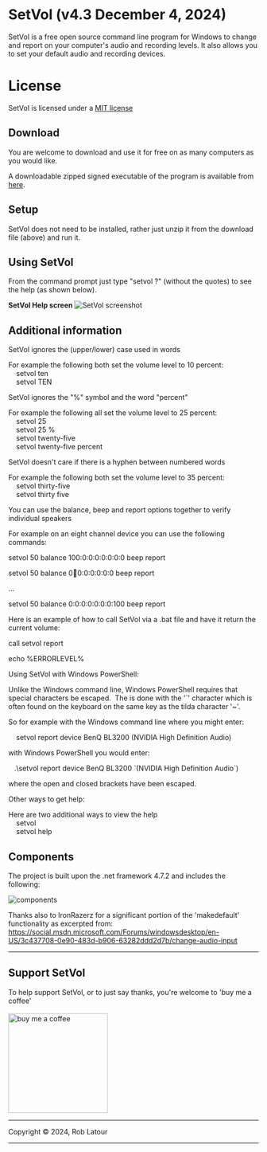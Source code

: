 ﻿# SetVol (v4.3 December 4, 2024)
SetVol is a free open source command line program for Windows to change and report on your computer's audio and recording levels.  It also allows you to set your default audio and recording devices.

# License
SetVol is licensed under a [MIT license](https://github.com/roblatour/setvol/blob/main/LICENSE)

## Download 

You are welcome to download and use it for free on as many computers as you would like.

A downloadable zipped signed executable of the program is available from [here](https://6ec1f0a2f74d4d0c2019-591364a760543a57f40bab2c37672676.ssl.cf5.rackcdn.com/SetVol.zip).


## Setup

SetVol does not need to be installed, rather just unzip it from the download file (above) and run it.

## Using SetVol

From the command prompt just type "setvol ?" (without the quotes) to see the help (as shown below).

**SetVol Help screen** 
![SetVol screenshot](/images/screenshot.jpg) 

## Additional information

SetVol ignores the (upper/lower) case used in words

For example the following both set the volume level to 10 percent:   
    setvol ten  
    setvol TEN

SetVol ignores the "%" symbol and the word "percent"

For example the following all set the volume level to 25 percent:  
    setvol 25  
    setvol 25 %  
    setvol twenty-five  
    setvol twenty-five percent

SetVol doesn't care if there is a hyphen between numbered words

For example the following both set the volume level to 35 percent:   
    setvol thirty-five  
    setvol thirty five

You can use the balance, beep and report options together to verify individual speakers

For example on an eight channel device you can use the following commands:

setvol 50 balance 100:0:0:0:0:0:0:0 beep report

setvol 50 balance 0:100:0:0:0:0:0:0 beep report

...

setvol 50 balance 0:0:0:0:0:0:0:100 beep report

Here is an example of how to call SetVol via a .bat file and have it return the current volume:

call setvol report

echo %ERRORLEVEL%

Using SetVol with Windows PowerShell:

Unlike the Windows command line, Windows PowerShell requires that special characters be escaped.  The is done with the '\`' character which is often found on the keyboard on the same key as the tilda character '~'.

So for example with the Windows command line where you might enter:

    setvol report device BenQ BL3200 (NVIDIA High Definition Audio)

with Windows PowerShell you would enter:

   .\\setvol report device BenQ BL3200 \`(NVIDIA High Definition Audio\`)

where the open and closed brackets have been escaped. 

Other ways to get help:

Here are two additional ways to view the help   
    setvol  
    setvol help


## Components

The project is built upon the .net framework 4.7.2 and includes the following:

![components](/images/components.jpg)

Thanks also to IronRazerz for a significant portion of the 'makedefault' functionality as excerpted from:
https://social.msdn.microsoft.com/Forums/windowsdesktop/en-US/3c437708-0e90-483d-b906-63282ddd2d7b/change-audio-input

* * *
 ## Support SetVol

 To help support SetVol, or to just say thanks, you're welcome to 'buy me a coffee'<br><br>
[<img alt="buy me  a coffee" width="200px" src="https://cdn.buymeacoffee.com/buttons/v2/default-blue.png" />](https://www.buymeacoffee.com/roblatour)
* * *
Copyright © 2024, Rob Latour
* * *
